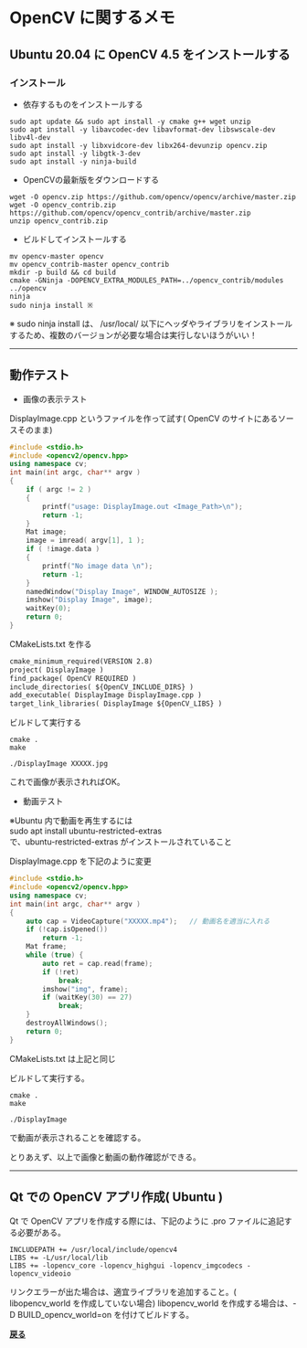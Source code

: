 # OpenCV に関するメモ

## Ubuntu 20.04 に OpenCV 4.5 をインストールする

### インストール

* 依存するものをインストールする

```shell
sudo apt update && sudo apt install -y cmake g++ wget unzip
sudo apt install -y libavcodec-dev libavformat-dev libswscale-dev libv4l-dev
sudo apt install -y libxvidcore-dev libx264-devunzip opencv.zip
sudo apt install -y libgtk-3-dev
sudo apt install -y ninja-build
```

* OpenCVの最新版をダウンロードする

```shell
wget -O opencv.zip https://github.com/opencv/opencv/archive/master.zip
wget -O opencv_contrib.zip https://github.com/opencv/opencv_contrib/archive/master.zip
unzip opencv_contrib.zip
```

* ビルドしてインストールする

```shell
mv opencv-master opencv
mv opencv_contrib-master opencv_contrib
mkdir -p build && cd build
cmake -GNinja -DOPENCV_EXTRA_MODULES_PATH=../opencv_contrib/modules ../opencv
ninja
sudo ninja install ※
```

※ sudo ninja install は、 /usr/local/ 以下にヘッダやライブラリをインストールするため、複数のバージョンが必要な場合は実行しないほうがいい！

***

## 動作テスト

* 画像の表示テスト

DisplayImage.cpp というファイルを作って試す( OpenCV のサイトにあるソースそのまま)

```c++
#include <stdio.h>
#include <opencv2/opencv.hpp>
using namespace cv;
int main(int argc, char** argv )
{
    if ( argc != 2 )
    {
        printf("usage: DisplayImage.out <Image_Path>\n");
        return -1;
    }
    Mat image;
    image = imread( argv[1], 1 );
    if ( !image.data )
    {
        printf("No image data \n");
        return -1;
    }
    namedWindow("Display Image", WINDOW_AUTOSIZE );
    imshow("Display Image", image);
    waitKey(0);
    return 0;
}
```

CMakeLists.txt を作る

```txt
cmake_minimum_required(VERSION 2.8)
project( DisplayImage )
find_package( OpenCV REQUIRED )
include_directories( ${OpenCV_INCLUDE_DIRS} )
add_executable( DisplayImage DisplayImage.cpp )
target_link_libraries( DisplayImage ${OpenCV_LIBS} )
```

ビルドして実行する

```shell
cmake .
make

./DisplayImage XXXXX.jpg
```

これで画像が表示されればOK。

* 動画テスト

※Ubuntu 内で動画を再生するには  
sudo apt install ubuntu-restricted-extras  
で、ubuntu-restricted-extras がインストールされていること

DisplayImage.cpp を下記のように変更

```c++
#include <stdio.h>
#include <opencv2/opencv.hpp>
using namespace cv;
int main(int argc, char** argv )
{
    auto cap = VideoCapture("XXXXX.mp4");   // 動画名を適当に入れる
    if (!cap.isOpened())
        return -1;
    Mat frame;
    while (true) {
        auto ret = cap.read(frame);
        if (!ret)
            break;
        imshow("img", frame);
        if (waitKey(30) == 27)
            break;
    }
    destroyAllWindows();
    return 0;
}
```

CMakeLists.txt は上記と同じ

ビルドして実行する。

```shell
cmake .
make

./DisplayImage
```

で動画が表示されることを確認する。

とりあえず、以上で画像と動画の動作確認ができる。

***

## Qt での OpenCV アプリ作成( Ubuntu )

Qt で OpenCV アプリを作成する際には、下記のように .pro ファイルに追記する必要がある。

```QMake
INCLUDEPATH += /usr/local/include/opencv4
LIBS += -L/usr/local/lib
LIBS += -lopencv_core -lopencv_highgui -lopencv_imgcodecs -lopencv_videoio
```

リンクエラーが出た場合は、適宜ライブラリを追加すること。( libopencv_world を作成していない場合)
libopencv_world を作成する場合は、-D BUILD_opencv_world=on を付けてビルドする。

**[戻る](../index.md)**

